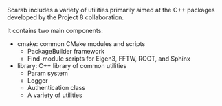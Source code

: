 Scarab includes a variety of utilities primarily aimed at the C++ packages developed by the Project 8 collaboration.

It contains two main components:
* cmake: common CMake modules and scripts
  * PackageBuilder framework
  * Find-module scripts for Eigen3, FFTW, ROOT, and Sphinx
* library: C++ library of common utilities
  * Param system
  * Logger
  * Authentication class
  * A variety of utilities
